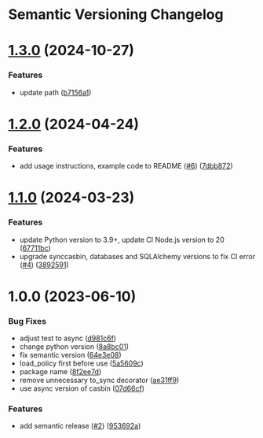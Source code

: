 # Semantic Versioning Changelog

# [1.3.0](https://github.com/officialpycasbin/casbin-databases-adapter/compare/v1.2.0...v1.3.0) (2024-10-27)


### Features

* update path ([b7156a1](https://github.com/officialpycasbin/casbin-databases-adapter/commit/b7156a183450dea50a1c5a8cb0ae12db9b610f9a))

# [1.2.0](https://github.com/officialpycasbin/casbin-databases-adapter/compare/v1.1.0...v1.2.0) (2024-04-24)


### Features

* add usage instructions, example code to README ([#6](https://github.com/officialpycasbin/casbin-databases-adapter/issues/6)) ([7dbb872](https://github.com/officialpycasbin/casbin-databases-adapter/commit/7dbb872791118b86927d10ff4cf81d58aec276c8))

# [1.1.0](https://github.com/officialpycasbin/casbin-databases-adapter/compare/v1.0.0...v1.1.0) (2024-03-23)


### Features

* update Python version to 3.9+, update CI Node.js version to 20 ([67711bc](https://github.com/officialpycasbin/casbin-databases-adapter/commit/67711bcab794ef5343db45716be401d5dc8a3f45))
* upgrade synccasbin, databases and SQLAlchemy versions to fix CI error ([#4](https://github.com/officialpycasbin/casbin-databases-adapter/issues/4)) ([3892591](https://github.com/officialpycasbin/casbin-databases-adapter/commit/3892591d0ecd565ba32cd383202a0a843928f652))

# 1.0.0 (2023-06-10)


### Bug Fixes

* adjust test to async ([d981c6f](https://github.com/officialpycasbin/casbin-databases-adapter/commit/d981c6f5f12404e88fe05903343cab6d33374c31))
* change python version ([8a8bc01](https://github.com/officialpycasbin/casbin-databases-adapter/commit/8a8bc0130821567901732a0cf88f2d5e5742ea5d))
* fix semantic version ([64e3e08](https://github.com/officialpycasbin/casbin-databases-adapter/commit/64e3e08cfd064ab12534da0bff2f517818197d0d))
* load_policy first before use ([5a5609c](https://github.com/officialpycasbin/casbin-databases-adapter/commit/5a5609c6ce54c6b05040ba0cb2f1dd5025431fb2))
* package name ([8f2ee7d](https://github.com/officialpycasbin/casbin-databases-adapter/commit/8f2ee7d8c3d84379282de1ba099aa49170b48da4))
* remove unnecessary to_sync decorator ([ae31ff9](https://github.com/officialpycasbin/casbin-databases-adapter/commit/ae31ff9044a4e949fb73f74b14585ef10965beb6))
* use async version of casbin ([07d66cf](https://github.com/officialpycasbin/casbin-databases-adapter/commit/07d66cf99e850eb6e9c697dc9596159a37130682))


### Features

* add semantic release ([#2](https://github.com/officialpycasbin/casbin-databases-adapter/issues/2)) ([953692a](https://github.com/officialpycasbin/casbin-databases-adapter/commit/953692a3ced761a88f9d99d82c169344dc561da3))
